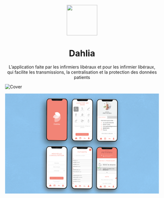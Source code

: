 <p align="center"><img src="app/assets/images/logo-rose.svg" width="100" height="100"></p>
<h1 align="center"> Dahlia </h1>

<p align="center">
L’application faite par les infirmiers libéraux et pour les infirmier libéraux, qui facilite les transmissions, la centralisation et la protection des données patients
</p>

![Cover](/app/assets/images/cover.png)

![Vue](/app/assets/images/vue-éclatée.png)
